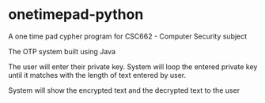 # onetimepad-python

A one time pad cypher program for CSC662 - Computer Security subject

The OTP system built using Java

The user will enter their private key. System will loop the entered private key until it matches with the length of text entered by user.

System will show the encrypted text and the decrypted text to the user
